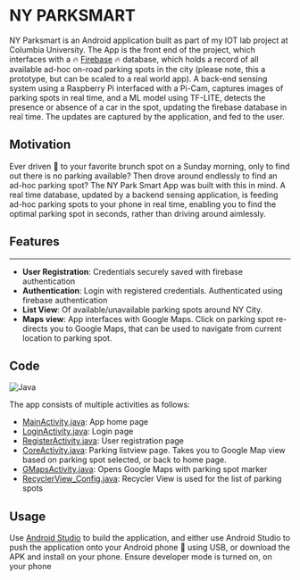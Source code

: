 # NY PARKSMART # 

NY Parksmart is an Android application built as part of my IOT lab project at Columbia University. The App is the front end of the project, which interfaces with a :fire: [Firebase](https://firebase.google.com/) :fire: database, which holds a record of all available ad-hoc on-road parking spots in the city (please note, this a prototype, but can be scaled to a real world app). A back-end sensing system using a Raspberry Pi interfaced with a Pi-Cam, captures images of parking spots in real time, and a ML model using TF-LITE, detects the presence or absence of a car in the spot, updating the firebase database in real time. The updates are captured by the application, and fed to the user.


## Motivation ##

Ever driven :taxi: to your favorite brunch spot on a Sunday morning, only to find out there is no parking available? Then drove around endlessly to find an ad-hoc parking spot? The NY Park Smart App was built with this in mind. A real time database, updated by a backend sensing application, is feeding ad-hoc parking spots to your phone in real time, enabling you to find the optimal parking spot in seconds, rather than driving around aimlessly.  


## Features ##  
---------------

- **User Registration**: Credentials securely saved with firebase authentication  
- **Authentication**: Login with registered credentials. Authenticated using firebase authentication  
- **List View**: Of available/unavailable parking spots around NY City. 
- **Maps view**: App interfaces with Google Maps. Click on parking spot re-directs you to Google Maps, that can be used to navigate from current location to parking spot.


## Code ##   
![Java](https://img.shields.io/badge/java-%23ED8B00.svg?style=for-the-badge&logo=java&logoColor=white)

The app consists of multiple activities as follows:  

- [MainActivity.java](https://github.com/Souryadeep/parksmartapp/blob/master/android/app/src/main/java/com/example/speechrecognition/MainActivity.java): App home page  
- [LoginActivity.java](https://github.com/Souryadeep/parksmartapp/blob/master/android/app/src/main/java/com/example/speechrecognition/LoginActivity.java): Login page  
- [RegisterActivity.java](https://github.com/Souryadeep/parksmartapp/blob/master/android/app/src/main/java/com/example/speechrecognition/RegisterActivity.java): User registration page    
- [CoreActivity.java](https://github.com/Souryadeep/parksmartapp/blob/master/android/app/src/main/java/com/example/speechrecognition/CoreActivity.java): Parking listview page. Takes you to Google Map view based on parking spot selected, or back to home page.  
- [GMapsActivity.java](https://github.com/Souryadeep/parksmartapp/blob/master/android/app/src/main/java/com/example/speechrecognition/GMapsActivity.java): Opens Google Maps with parking spot marker  
- [RecyclerView_Config.java](https://github.com/Souryadeep/parksmartapp/blob/master/android/app/src/main/java/com/example/speechrecognition/RecyclerView_Config.java): Recycler View is used for the list of parking spots  


## Usage ##   

Use [Android Studio](https://developer.android.com/studio) to build the application, and either use Android Studio to push the application onto your Android phone :iphone: using USB, or download the APK and install on your phone. Ensure developer mode is turned on, on your phone  



